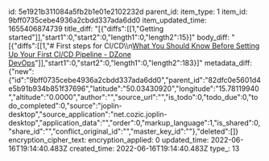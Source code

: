 id: 5e1921b311084a5fb2b1e01e2102232d
parent_id: 
item_type: 1
item_id: 9bff0735cebe4936a2cbdd337ada6dd0
item_updated_time: 1655406874739
title_diff: "[{\"diffs\":[[1,\"Getting started\"]],\"start1\":0,\"start2\":0,\"length1\":0,\"length2\":15}]"
body_diff: "[{\"diffs\":[[1,\"# First steps for CI/CD\\\n[What You Should Know Before Setting Up Your First CI/CD Pipeline - DZone DevOps](https://dzone.com/articles/what-you-should-know-before-setting-up-your-first)\"]],\"start1\":0,\"start2\":0,\"length1\":0,\"length2\":183}]"
metadata_diff: {"new":{"id":"9bff0735cebe4936a2cbdd337ada6dd0","parent_id":"82dfc0e5601d4e5b91b934b851f37696","latitude":"50.03430920","longitude":"15.78119940","altitude":"0.0000","author":"","source_url":"","is_todo":0,"todo_due":0,"todo_completed":0,"source":"joplin-desktop","source_application":"net.cozic.joplin-desktop","application_data":"","order":0,"markup_language":1,"is_shared":0,"share_id":"","conflict_original_id":"","master_key_id":""},"deleted":[]}
encryption_cipher_text: 
encryption_applied: 0
updated_time: 2022-06-16T19:14:40.483Z
created_time: 2022-06-16T19:14:40.483Z
type_: 13